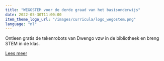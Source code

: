```yaml
---
title: "WEGOSTEM voor de derde graad van het basisonderwijs"
date: 2022-05-30T11:00:00
item_theme_logo_url: "/images/curricula/logo_wegostem.png"
language: "nl"
---
```


Ontleen gratis de tekenrobots van Dwengo vzw in de bibliotheek en breng STEM in de klas.

[Lees meer](https://dwengo.org/wegostem/)

